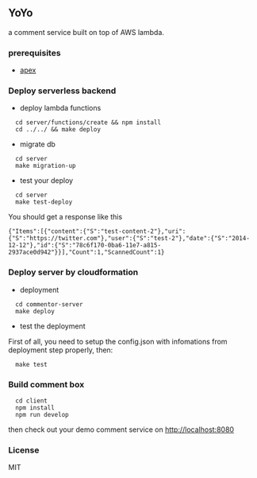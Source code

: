 ## YoYo

a comment service built on top of AWS lambda.

### prerequisites

* [apex](http://apex.run/)

### Deploy serverless backend

* deploy lambda functions

```
  cd server/functions/create && npm install
  cd ../../ && make deploy
```

* migrate db

```
  cd server
  make migration-up
```

* test your deploy

```
  cd server
  make test-deploy
```

You should get a response like this

```
{"Items":[{"content":{"S":"test-content-2"},"uri":{"S":"https://twitter.com"},"user":{"S":"test-2"},"date":{"S":"2014-12-12"},"id":{"S":"78c6f170-0ba6-11e7-a815-2937ace0d942"}}],"Count":1,"ScannedCount":1}
```

### Deploy server by cloudformation

* deployment

```
  cd commentor-server
  make deploy
```

* test the deployment

First of all, you need to setup the config.json with infomations from deployment step properly, then:
```
  make test
```

### Build comment box

```
  cd client
  npm install
  npm run develop
```

then check out your demo comment service on [http://localhost:8080](http://localhost:8080)

### License

MIT
